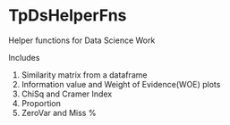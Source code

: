 # TpDsHelperFns
Helper functions for Data Science Work

Includes 
1. Similarity matrix from a dataframe
2. Information value and Weight of Evidence(WOE) plots
3. ChiSq and Cramer Index
4. Proportion 
5. ZeroVar and Miss %

